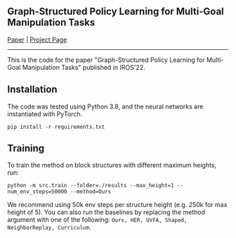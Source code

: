 Graph-Structured Policy Learning for Multi-Goal Manipulation Tasks
---------------------------------------------------------------------
[Paper]() | [Project Page](https://dmklee.github.io/graph-structured-manip/)

---------------------------------------------------------------------
This is the code for the paper "Graph-Structured Policy Learning for Multi-Goal
Manipulation Tasks" published in IROS'22.

## Installation
The code was tested using Python 3.8, and the neural networks are instantiated with PyTorch.
```
pip install -r requirements.txt
```

## Training
To train the method on block structures with different maximum heights, run:
```
python -m src.train --folder=./results --max_height=1 --num_env_steps=50000 --method=Ours
```
We recommend using 50k env steps per structure height (e.g. 250k for max height of 5).
You can also run the baselines by replacing the method argument with one of the following:
`Ours, HER, UVFA, Shaped, NeighborReplay, Curriculum`.
